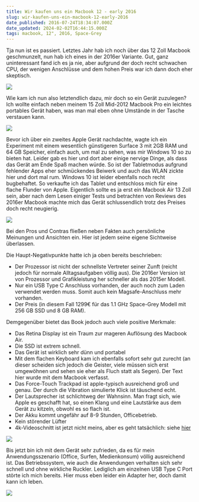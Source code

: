 ```yaml
---
title: Wir kaufen uns ein Macbook 12 - early 2016
slug: wir-kaufen-uns-ein-macbook-12-early-2016
date_published: 2016-07-24T18:34:07.000Z
date_updated: 2024-02-02T16:44:15.000Z
tags: macbook, 12", 2016, Space-Grey
---
```


Tja nun ist es passiert. Letztes Jahr hab ich noch über das 12 Zoll Macbook geschmunzelt, nun hab ich eines in der 2016er Variante. Gut, ganz uninteressant fand ich es ja nie, aber aufgrund der doch recht schwachen CPU, der wenigen Anschlüsse und dem hohen Preis war ich dann doch eher skeptisch.

![](__GHOST_URL__/content/images/2016/07/20160723_183932.jpg)

Wie kam ich nun also letztendlich dazu, mir doch so ein Gerät zuzulegen? Ich wollte einfach neben meinem 15 Zoll Mid-2012 Macbook Pro ein leichtes portables Gerät haben, was man mal eben ohne Umstände in der Tasche verstauen kann.

![](__GHOST_URL__/content/images/2016/07/20160724_124937-1.jpg)

Bevor ich über ein zweites Apple Gerät nachdachte, wagte ich ein Experiment mit einem wesentlich günstigeren Surface 3 mit 2GB RAM und 64 GB Speicher, einfach auch, um mal zu sehen, was mir Windows 10 so zu bieten hat. Leider gab es hier und dort aber einige nervige Dinge, als dass das Gerät am Ende Spaß machen würde. So ist der Tabletmodus aufgrund fehlender Apps eher schmückendes Beiwerk und auch das WLAN zickte hier und dort mal rum. Windows 10 ist leider ebenfalls noch recht bugbehaftet. So verkaufte ich das Tablet und entschloss mich für eine flache Flunder von Apple. Eigentlich sollte es ja erst ein Macbook Air 13 Zoll sein, aber nach dem Lesen einiger Tests und betrachten von Reviews des 2016er Macbook machte mich das Gerät schlussendlich trotz des Preises doch recht neugierig.

![](__GHOST_URL__/content/images/2016/07/20160723_190348-1.jpg)

Bei den Pros und Contras fließen neben Fakten auch persönliche Meinungen und Ansichten ein. Hier ist jedem seine eigene Sichtweise überlassen.

Die Haupt-Negativpunkte hatte ich ja oben bereits beschrieben:

- Der Prozessor ist nicht der schnellste Vertreter seiner Zunft (reicht jedoch für normale Alltagsaufgaben völlig aus). Die 2016er Version ist von Prozessor und Grafikleistung her schneller als das 2015er Modell.
- Nur ein USB Type C Anschluss vorhanden, der auch noch zum Laden verwendet werden muss. Somit auch kein Magsafe-Anschluss mehr vorhanden.
- Der Preis (in diesem Fall 1299€ für das 1.1 GHz Space-Grey Modell mit 256 GB SSD und 8 GB RAM).

Demgegenüber bietet das Book jedoch auch viele positive Merkmale:

- Das Retina Display ist ein Traum zur mageren Auflösung des Macbook Air.
- Die SSD ist extrem schnell.
- Das Gerät ist wirklich sehr dünn und portabel
- Mit dem flachen Keyboard kam ich ebenfalls sofort sehr gut zurecht (an dieser scheiden sich jedoch die Geister, viele müssen sich erst umgewöhnen und sehen sie eher als Fluch statt als Segen). Der Text hier wurde mit dem Macbook verfasst.
- Das Force-Touch Trackpad ist apple-typisch ausreichend groß und genau. Der durch die Vibration simulierte Klick ist täuschend echt.
- Der Lautsprecher ist schlichtweg der Wahnsinn. Man fragt sich, wie Apple es geschafft hat, so einen Klang und eine Lautstärke aus dem Gerät zu kitzeln, obwohl es so flach ist.
- Der Akku kommt ungefähr auf 8-9 Stunden, Officebetrieb.
- Kein störender Lüfter
- 4k-Videoschnitt ist jetzt nicht meins, aber es geht tatsächlich: siehe [hier](https://www.youtube.com/watch?v=IJD7D1vVY-Q)

![](__GHOST_URL__/content/images/2016/07/20160723_190808-1.jpg)

Bis jetzt bin ich mit dem Gerät sehr zufrieden, da es für mein Anwendungsszenario (Office, Surfen, Medienkonsum) völlig ausreichend ist. Das Betriebssystem, wie auch die Anwendungen verhalten sich sehr schnell und ohne wirkliche Ruckler. Lediglich am einzelnen USB Type C Port störte ich mich bereits. Hier muss eben leider ein Adapter her, doch damit kann ich leben.

![](__GHOST_URL__/content/images/2016/07/20160724_124919-1.jpg)
